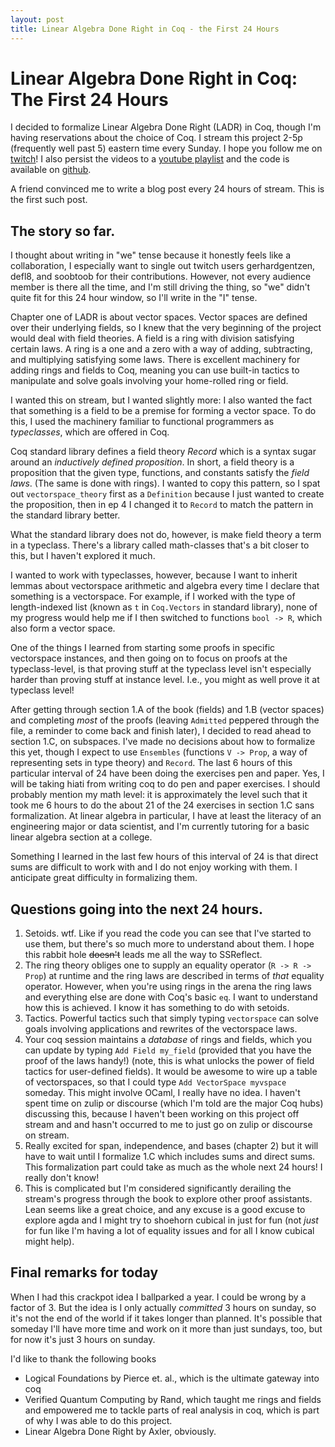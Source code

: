 ```yaml
---
layout: post
title: Linear Algebra Done Right in Coq - the First 24 Hours
---
```


# Linear Algebra Done Right in Coq: The First 24 Hours

I decided to formalize Linear Algebra Done Right (LADR) in Coq, though I'm having reservations about the choice of Coq. I stream this project 2-5p (frequently well past 5) eastern time every Sunday. I hope you follow me on [twitch](https://twitch.tv/quinndougherty92)! I also persist the videos to a [youtube playlist](https://www.youtube.com/playlist?list=PLGZRl2vU826d_IRnxA6rgTXXAG5vdx74P) and the code is available on [github](https://github.com/quinn-dougherty/ladr).

A friend convinced me to write a blog post every 24 hours of stream. This is the first such post. 

## The story so far. 

I thought about writing in "we" tense because it honestly feels like a collaboration, I especially want to single out twitch users gerhardgentzen, defl8, and soobtoob for their contributions. However, not every audience member is there all the time, and I'm still driving the thing, so "we" didn't quite fit for this 24 hour window, so I'll write in the "I" tense.

Chapter one of LADR is about vector spaces. Vector spaces are defined over their underlying fields, so I knew that the very beginning of the project would deal with field theories. A field is a ring with division satisfying certain laws. A ring is a one and a zero with a way of adding, subtracting, and multiplying satisfying some laws. There is excellent machinery for adding rings and fields to Coq, meaning you can use built-in tactics to manipulate and solve goals involving your home-rolled ring or field. 

I wanted this on stream, but I wanted slightly more: I also wanted the fact that something is a field to be a premise for forming a vector space. To do this, I used the machinery familiar to functional programmers as _typeclasses_, which are offered in Coq. 

Coq standard library defines a field theory _Record_ which is a syntax sugar around an _inductively defined proposition_. In short, a field theory is a proposition that the given type, functions, and constants satisfy the _field laws_. (The same is done with rings). I wanted to copy this pattern, so I spat out `vectorspace_theory` first as a `Definition` because I just wanted to create the proposition, then in ep 4 I changed it to `Record` to match the pattern in the standard library better. 

What the standard library does not do, however, is make field theory a term in a typeclass. There's a library called math-classes that's a bit closer to this, but I haven't explored it much. 

I wanted to work with typeclasses, however, because I want to inherit lemmas about vectorspace arithmetic and algebra every time I declare that something is a vectorspace. For example, if I worked with the type of length-indexed list (known as `t` in `Coq.Vectors` in standard library), none of my progress would help me if I then switched to functions `bool -> R`, which also form a vector space.

One of the things I learned from starting some proofs in specific vectorspace instances, and then going on to focus on proofs at the typeclass-level, is that proving stuff at the typeclass level isn't especially harder than proving stuff at instance level. I.e., you might as well prove it at typeclass level! 

After getting through section 1.A of the book (fields) and 1.B (vector spaces) and completing _most_ of the proofs (leaving `Admitted` peppered through the file, a reminder to come back and finish later), I decided to read ahead to section 1.C, on subspaces. I've made no decisions about how to formalize this yet, though I expect to use `Ensembles` (functions `V -> Prop`, a way of representing sets in type theory) and `Record`. The last 6 hours of this particular interval of 24 have been doing the exercises pen and paper. Yes, I will be taking hiati from writing coq to do pen and paper exercises. I should probably mention my math level: it is approximately the level such that it took me 6 hours to do the about 21 of the 24 exercises in section 1.C sans formalization. At linear algebra in particular, I have at least the literacy of an engineering major or data scientist, and I'm currently tutoring for a basic linear algebra section at a college. 

Something I learned in the last few hours of this interval of 24 is that direct sums are difficult to work with and I do not enjoy working with them. I anticipate great difficulty in formalizing them. 

## Questions going into the next 24 hours. 

1. Setoids. wtf. Like if you read the code you can see that I've started to use them, but there's so much more to understand about them. I hope this rabbit hole ~~doesn't~~ leads me all the way to SSReflect.
2. The ring theory obliges one to supply an equality operator (`R -> R -> Prop`) at runtime and the ring laws are described in terms of _that_ equality operator. However, when you're using rings in the arena the ring laws and everything else are done with Coq's basic `eq`. I want to understand how this is achieved. I know it has something to do with setoids. 
3. Tactics. Powerful tactics such that simply typing `vectorspace` can solve goals involving applications and rewrites of the vectorspace laws. 
4. Your coq session maintains a _database_ of rings and fields, which you can update by typing `Add Field my_field` (provided that you have the proof of the laws handy!) (note, this is what unlocks the power of field tactics for user-defined fields). It would be awesome to wire up a table of vectorspaces, so that I could type `Add VectorSpace myvspace` someday. This might involve OCaml, I really have no idea. I haven't spent time on zulip or discourse (which I'm told are the major Coq hubs) discussing this, because I haven't been working on this project off stream and and hasn't occurred to me to just go on zulip or discourse on stream. 
5. Really excited for span, independence, and bases (chapter 2) but it will have to wait until I formalize 1.C which includes sums and direct sums. This formalization part could take as much as the whole next 24 hours! I really don't know! 
6. This is complicated but I'm considered significantly derailing the stream's progress through the book to explore other proof assistants. Lean seems like a great choice, and any excuse is a good excuse to explore agda and I might try to shoehorn cubical in just for fun (not _just_ for fun like I'm having a lot of equality issues and for all I know cubical might help). 

## Final remarks for today

When I had this crackpot idea I ballparked a year. I could be wrong by a factor of 3. But the idea is I only actually _committed_ 3 hours on sunday, so it's not the end of the world if it takes longer than planned. It's possible that someday I'll have more time and work on it more than just sundays, too, but for now it's just 3 hours on sunday. 

I'd like to thank the following books
- Logical Foundations by Pierce et. al., which is the ultimate gateway into coq
- Verified Quantum Computing by Rand, which taught me rings and fields and empowered me to tackle parts of real analysis in coq, which is part of why I was able to do this project. 
- Linear Algebra Done Right by Axler, obviously. 

